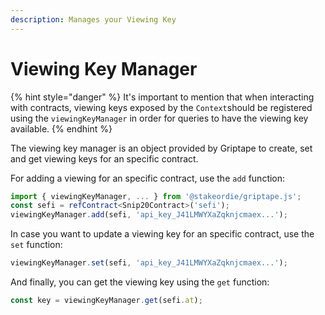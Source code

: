 ```yaml
---
description: Manages your Viewing Key
---
```


# Viewing Key Manager

{% hint style="danger" %}
It's important to mention that when interacting with contracts, viewing keys exposed by the `Context`should be registered using the `viewingKeyManager` in order for queries to have the viewing key available.
{% endhint %}

The viewing key manager is an object provided by Griptape to create, set and get viewing keys for an specific contract.

For adding a viewing for an specific contract, use the `add` function:

```typescript
import { viewingKeyManager, ... } from '@stakeordie/griptape.js';
const sefi = refContract<Snip20Contract>('sefi');
viewingKeyManager.add(sefi, 'api_key_J41LMWYXaZqknjcmaex...');
```

In case you want to update a viewing key for an specific contract, use the `set` function:

```typescript
viewingKeyManager.set(sefi, 'api_key_J41LMWYXaZqknjcmaex...');
```

And finally, you can get the viewing key using the `get` function:

```typescript
const key = viewingKeyManager.get(sefi.at);
```
